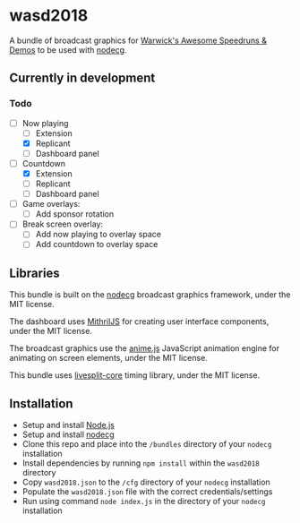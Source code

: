 # wasd2018

A bundle of broadcast graphics for 
[Warwick's Awesome Speedruns & Demos](https://uwcs.co.uk/events/wasd-2018) to
be used with [nodecg](https://nodecg.com).

## Currently in development

### Todo

* [ ] Now playing
  * [ ] Extension
  * [x] Replicant
  * [ ] Dashboard panel
* [ ] Countdown
  * [x] Extension
  * [ ] Replicant
  * [ ] Dashboard panel
* [ ] Game overlays:
  * [ ] Add sponsor rotation
* [ ] Break screen overlay:
  * [ ] Add now playing to overlay space
  * [ ] Add countdown to overlay space

## Libraries

This bundle is built on the [nodecg](https://nodecg.com) broadcast graphics
framework, under the MIT license.

The dashboard uses [MithrilJS](https://mithril.js.org) for creating user
interface components, under the  MIT license.

The broadcast graphics use the [anime.js](http://animejs.com) JavaScript
animation engine for animating on screen elements, under the MIT license.

This bundle uses [livesplit-core](https://github.com/LiveSplit/livesplit-core)
timing library, under the MIT license.

## Installation

* Setup and install [Node.js](https://nodejs.org)
* Setup and install [nodecg](https://nodecg.com)
* Clone this repo and place into the `/bundles` directory of your `nodecg`
  installation
* Install dependencies by running `npm install` within the `wasd2018` directory
* Copy `wasd2018.json` to the `/cfg` directory of your `nodecg` installation
* Populate the `wasd2018.json` file with the correct credentials/settings
* Run using command `node index.js` in the directory of your `nodecg`
  installation
